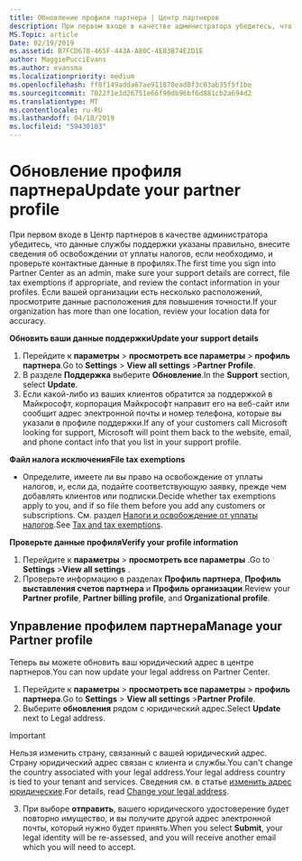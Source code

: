 ```yaml
---
title: Обновление профиля партнера | Центр партнеров
description: При первом входе в качестве администратора убедитесь, что данные службы поддержки указаны правильно, внесите сведения об освобождении от уплаты налогов, если необходимо, и проверьте контактные данные в профилях.
MS.Topic: article
Date: 02/19/2019
ms.assetid: B7FCD670-465F-443A-A80C-4E83B74E2D1E
author: MaggiePucciEvans
ms.author: evansma
ms.localizationpriority: medium
ms.openlocfilehash: ff8f149adda67ae911870ead8f3c03ab35f5f1be
ms.sourcegitcommit: 7022f1e3d26751e66f90db96bf6d881cb2a694d2
ms.translationtype: MT
ms.contentlocale: ru-RU
ms.lasthandoff: 04/18/2019
ms.locfileid: "59430103"
---
```

# <a name="update-your-partner-profile"></a><span data-ttu-id="b6101-103">Обновление профиля партнера</span><span class="sxs-lookup"><span data-stu-id="b6101-103">Update your partner profile</span></span>


<span data-ttu-id="b6101-104">При первом входе в Центр партнеров в качестве администратора убедитесь, что данные службы поддержки указаны правильно, внесите сведения об освобождении от уплаты налогов, если необходимо, и проверьте контактные данные в профилях.</span><span class="sxs-lookup"><span data-stu-id="b6101-104">The first time you sign into Partner Center as an admin, make sure your support details are correct, file tax exemptions if appropriate, and review the contact information in your profiles.</span></span> <span data-ttu-id="b6101-105">Если вашей организации есть несколько расположений, просмотрите данные расположения для повышения точности.</span><span class="sxs-lookup"><span data-stu-id="b6101-105">If your organization has more than one location, review your location data for accuracy.</span></span>

<span data-ttu-id="b6101-106">**Обновить ваши данные поддержки**</span><span class="sxs-lookup"><span data-stu-id="b6101-106">**Update your support details**</span></span>

1.  <span data-ttu-id="b6101-107">Перейдите к **параметры** &gt; **просмотреть все параметры** &gt; **профиль партнера**.</span><span class="sxs-lookup"><span data-stu-id="b6101-107">Go to **Settings** &gt; **View all settings** &gt;**Partner Profile**.</span></span>
2.  <span data-ttu-id="b6101-108">В разделе **Поддержка** выберите **Обновление**.</span><span class="sxs-lookup"><span data-stu-id="b6101-108">In the **Support** section, select **Update**.</span></span>
3.  <span data-ttu-id="b6101-109">Если какой-либо из ваших клиентов обратится за поддержкой в Майкрософт, корпорация Майкрософт направит его на веб-сайт или сообщит адрес электронной почты и номер телефона, которые вы указали в профиле поддержки.</span><span class="sxs-lookup"><span data-stu-id="b6101-109">If any of your customers call Microsoft looking for support, Microsoft will point them back to the website, email, and phone contact info that you list in your support profile.</span></span>

<span data-ttu-id="b6101-110">**Файл налога исключения**</span><span class="sxs-lookup"><span data-stu-id="b6101-110">**File tax exemptions**</span></span>

-   <span data-ttu-id="b6101-111">Определите, имеете ли вы право на освобождение от уплаты налогов, и, если да, подайте соответствующую заявку, прежде чем добавлять клиентов или подписки.</span><span class="sxs-lookup"><span data-stu-id="b6101-111">Decide whether tax exemptions apply to you, and if so file them before you add any customers or subscriptions.</span></span> <span data-ttu-id="b6101-112">См. раздел [Налоги и освобождение от уплаты налогов](tax-and-tax-exemptions.md).</span><span class="sxs-lookup"><span data-stu-id="b6101-112">See [Tax and tax exemptions](tax-and-tax-exemptions.md).</span></span>

<span data-ttu-id="b6101-113">**Проверьте данные профиля**</span><span class="sxs-lookup"><span data-stu-id="b6101-113">**Verify your profile information**</span></span>

1.  <span data-ttu-id="b6101-114">Перейдите к **параметры** &gt; **просмотреть все параметры** .</span><span class="sxs-lookup"><span data-stu-id="b6101-114">Go to **Settings** &gt;**View all settings** .</span></span> 
2.  <span data-ttu-id="b6101-115">Проверьте информацию в разделах **Профиль партнера**, **Профиль выставления счетов партнера** и **Профиль организации**.</span><span class="sxs-lookup"><span data-stu-id="b6101-115">Review your **Partner profile**, **Partner billing profile**, and **Organizational profile**.</span></span>

## <a name="manage-your-partner-profile"></a><span data-ttu-id="b6101-116">Управление профилем партнера</span><span class="sxs-lookup"><span data-stu-id="b6101-116">Manage your Partner profile</span></span> 

<span data-ttu-id="b6101-117">Теперь вы можете обновить ваш юридический адрес в центре партнеров.</span><span class="sxs-lookup"><span data-stu-id="b6101-117">You can now update your legal address on Partner Center.</span></span>

1. <span data-ttu-id="b6101-118">Перейдите к **параметры** &gt; **просмотреть все параметры** &gt; **профиль партнера**.</span><span class="sxs-lookup"><span data-stu-id="b6101-118">Go to **Settings** &gt; **View all settings** &gt;**Partner Profile**.</span></span>
2. <span data-ttu-id="b6101-119">Выберите **обновления** рядом с юридический адрес.</span><span class="sxs-lookup"><span data-stu-id="b6101-119">Select **Update** next to Legal address.</span></span> 

>[!Important]
><span data-ttu-id="b6101-120">Нельзя изменить страну, связанный с вашей юридический адрес. Страну юридический адрес связан с клиента и службы.</span><span class="sxs-lookup"><span data-stu-id="b6101-120">You can't change the country associated with your legal address.Your legal address country is tied to your tenant and services.</span></span> <span data-ttu-id="b6101-121">Сведения см. в статье [изменить адрес юридические](https://docs.microsoft.com/office365/admin/manage/change-address-contact-and-more?view=o365-worldwide).</span><span class="sxs-lookup"><span data-stu-id="b6101-121">For details, read [Change your legal address](https://docs.microsoft.com/office365/admin/manage/change-address-contact-and-more?view=o365-worldwide).</span></span>

3. <span data-ttu-id="b6101-122">При выборе **отправить**, вашего юридического удостоверение будет повторно имущество, и вы получите другой адрес электронной почты, который нужно будет принять.</span><span class="sxs-lookup"><span data-stu-id="b6101-122">When you select **Submit**, your legal identity will be re-assessed, and you will receive another email which you will need to accept.</span></span>



 




